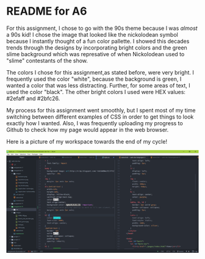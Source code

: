 # README for A6

For this assignment, I chose to go with the 90s theme because I was *almost* a 90s kid! I chose the image that looked like the nickolodean symbol because I instantly thought of a fun color pallette. I showed this decades trends through the designs by incorporating bright colors and the green slime background which was represative of when Nickolodean used to "slime" contestants of the show.

The colors I chose for this assignment,as stated before, were very bright. I frequently used the color "white", because the background is green, I wanted a color that was less distracting. Further, for some areas of text, I used the color "black". The other bright colors I used were HEX values: #2efaff and #2bfc26.

My process for this assignment went smoothly, but I spent most of my time switching between different examples of CSS in order to get things to look exactly how I wanted. Also, I was frequently uploading my progress to Github to check how my page would appear in the web browser.

Here is a picture of my workspace towards the end of my cycle!

![Image of My Atom Editor](./images/Capture.PNG)
 

